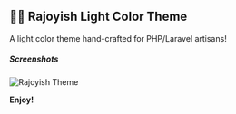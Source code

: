 ## 💅🌺 Rajoyish Light Color Theme

A light color theme hand-crafted for PHP/Laravel artisans!

##### Screenshots
![Rajoyish Theme](https://i.ibb.co/ZB7dm0T/rajoyish-theme.png)

**Enjoy!**
